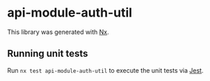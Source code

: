 # api-module-auth-util

This library was generated with [Nx](https://nx.dev).

## Running unit tests

Run `nx test api-module-auth-util` to execute the unit tests via [Jest](https://jestjs.io).
